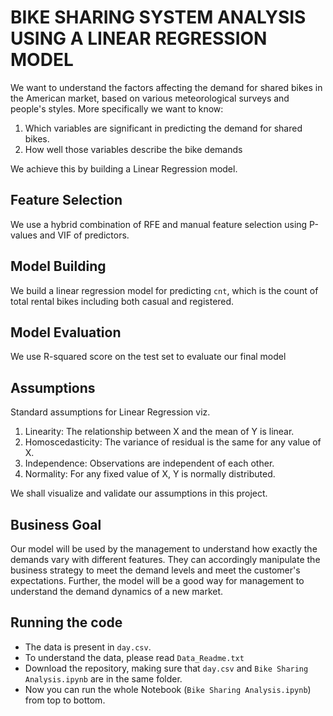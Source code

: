 # BIKE SHARING SYSTEM ANALYSIS USING A LINEAR REGRESSION MODEL

We want to understand the factors affecting the demand for shared bikes in the American market, based on various meteorological surveys and people's styles.
More specifically we want to know: 
1. Which variables are significant in predicting the demand for shared bikes.
2. How well those variables describe the bike demands 

We achieve this by building a Linear Regression model.

## Feature Selection
We use a hybrid combination of RFE and manual feature selection using P-values and VIF of predictors.

## Model Building
We build a linear regression model for predicting `cnt`, which is the count of total rental bikes including both casual and registered.

## Model Evaluation
We use R-squared score on the test set to evaluate our final model

## Assumptions
Standard assumptions for Linear Regression viz.
1. Linearity: The relationship between X and the mean of Y is linear.
2. Homoscedasticity: The variance of residual is the same for any value of X.
3. Independence: Observations are independent of each other.
4. Normality: For any fixed value of X, Y is normally distributed.

We shall visualize and validate our assumptions in this project.

## Business Goal
Our model will be used by the management to understand how exactly the demands vary with different features. They can accordingly manipulate the business strategy to meet the demand levels and meet the customer's expectations. Further, the model will be a good way for management to understand the demand dynamics of a new market. 

## Running the code
- The data is present in `day.csv`.
- To understand the data, please read `Data_Readme.txt`
- Download the repository, making sure that `day.csv` and `Bike Sharing Analysis.ipynb` are in the same folder.
- Now you can run the whole Notebook (`Bike Sharing Analysis.ipynb`) from top to bottom.
